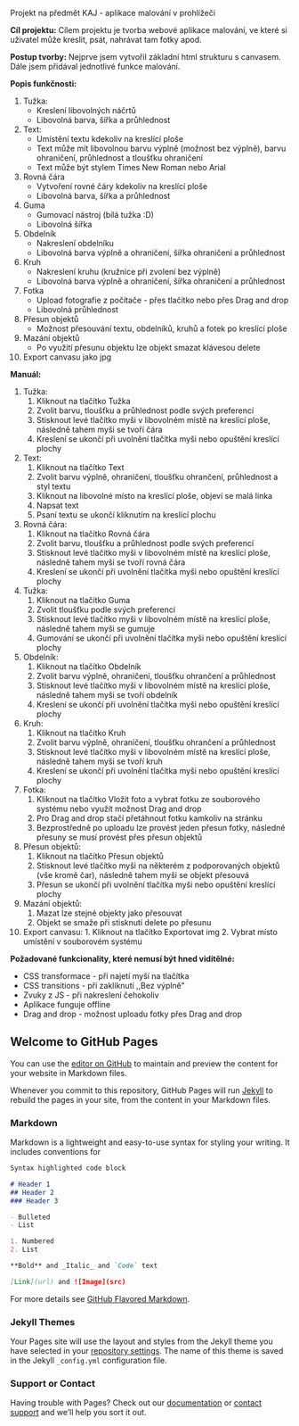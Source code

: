Projekt na předmět KAJ - aplikace malování v prohlížeči

**Cíl projektu:** Cílem projektu je tvorba webové aplikace malování, ve které si uživatel může kreslit, psát, nahrávat tam fotky apod.

**Postup tvorby:** Nejprve jsem vytvořil základní html strukturu s canvasem. Dále jsem přidával jednotlivé funkce malování.

**Popis funkčnosti:**

1. Tužka: 
    *  Kreslení libovolných náčrtů
    *  Libovolná barva, šířka a průhlednost
2. Text:
    *  Umístění textu kdekoliv na kreslící ploše
    *  Text může mít libovolnou barvu výplně (možnost bez výplně), barvu ohraničení, průhlednost a tloušťku ohraničení
    *  Text může být stylem Times New Roman nebo Arial
3. Rovná čára
    *  Vytvoření rovné čáry kdekoliv na kreslící ploše
    *  Libovolná barva, šířka a průhlednost
4. Guma
    *  Gumovací nástroj (bílá tužka :D)
    *  Libovolná šířka
5. Obdelník
    *  Nakreslení obdelníku
    *  Libovolná barva výplně a ohraničení, šířka ohraničení a průhlednost
6. Kruh
    *  Nakreslení kruhu (kružnice při zvolení bez výplně)
    *  Libovolná barva výplně a ohraničení, šířka ohraničení a průhlednost
7. Fotka
    *  Upload fotografie z počítače - přes tlačítko nebo přes Drag and drop
    *  Libovolná průhlednost
8. Přesun objektů
    *  Možnost přesouvání textu, obdelníků, kruhů a fotek po kreslící ploše
9. Mazání objektů
    *  Po využití přesunu objektu lze objekt smazat klávesou delete
10. Export canvasu jako jpg


**Manuál:**
1.  Tužka:
    1.  Kliknout na tlačítko Tužka
    2.  Zvolit barvu, tloušťku a průhlednost podle svých preferencí
    3.  Stisknout levé tlačítko myši v libovolném místě na kreslící ploše, následně tahem myši se tvoří čára
    4.  Kreslení se ukončí při uvolnění tlačítka myši nebo opuštění kreslící plochy
2.  Text:
    1.  Kliknout na tlačítko Text
    2.  Zvolit barvu výplně, ohraničení, tloušťku ohrančení, průhlednost a styl textu
    3.  Kliknout na libovolné místo na kreslící ploše, objeví se malá linka
    4.  Napsat text
    5.  Psaní textu se ukončí kliknutím na kreslící plochu
3.  Rovná čára:
    1.  Kliknout na tlačítko Rovná čára
    2.  Zvolit barvu, tloušťku a průhlednost podle svých preferencí
    3.  Stisknout levé tlačítko myši v libovolném místě na kreslící ploše, následně tahem myši se tvoří rovná čára
    4.  Kreslení se ukončí při uvolnění tlačítka myši nebo opuštění kreslící plochy
4.  Tužka:
    1.  Kliknout na tlačítko Guma
    2.  Zvolit tloušťku podle svých preferencí
    3.  Stisknout levé tlačítko myši v libovolném místě na kreslící ploše, následně tahem myši se gumuje
    4.  Gumování se ukončí při uvolnění tlačítka myši nebo opuštění kreslící plochy
5.  Obdelník:
    1.  Kliknout na tlačítko Obdelník
    2.  Zvolit barvu výplně, ohraničení, tloušťku ohrančení a průhlednost
    3.  Stisknout levé tlačítko myši v libovolném místě na kreslící ploše, následně tahem myši se tvoří obdelník
    4.  Kreslení se ukončí při uvolnění tlačítka myši nebo opuštění kreslící plochy
6.  Kruh:
    1.  Kliknout na tlačítko Kruh
    2.  Zvolit barvu výplně, ohraničení, tloušťku ohrančení a průhlednost
    3.  Stisknout levé tlačítko myši v libovolném místě na kreslící ploše, následně tahem myši se tvoří kruh
    4.  Kreslení se ukončí při uvolnění tlačítka myši nebo opuštění kreslící plochy
7.  Fotka:
    1.  Kliknout na tlačítko Vložit foto a vybrat fotku ze souborového systému nebo využít možnost Drag and drop
    2.  Pro Drag and drop stačí přetáhnout fotku kamkoliv na stránku
    3.  Bezprostředně po uploadu lze provést jeden přesun fotky, následné přesuny se musí provést přes přesun objektů
8.  Přesun objektů:
    1.  Kliknout na tlačítko Přesun objektů
    2.  Stisknout levé tlačítko myši na některém z podporovaných objektů (vše kromě čar), následně tahem myši se objekt přesouvá
    4.  Přesun se ukončí při uvolnění tlačítka myši nebo opuštění kreslící plochy
9.  Mazání objektů:
    1.  Mazat lze stejné objekty jako přesouvat
    2.  Objekt se smaže při stisknutí delete po přesunu
10.  Export canvasu:
    1.  Kliknout na tlačítko Exportovat img
    2.  Vybrat místo umístění v souborovém systému

**Požadované funkcionality, které nemusí být hned viditělné:**
*  CSS transformace - při najetí myší na tlačítka
*  CSS transitions - při zakliknutí ,,Bez výplně"
*  Zvuky z JS - při nakreslení čehokoliv
*  Aplikace funguje offline
*  Drag and drop - možnost uploadu fotky přes Drag and drop






## Welcome to GitHub Pages

You can use the [editor on GitHub](https://github.com/nacovfil/malovani/edit/master/README.md) to maintain and preview the content for your website in Markdown files.

Whenever you commit to this repository, GitHub Pages will run [Jekyll](https://jekyllrb.com/) to rebuild the pages in your site, from the content in your Markdown files.

### Markdown

Markdown is a lightweight and easy-to-use syntax for styling your writing. It includes conventions for

```markdown
Syntax highlighted code block

# Header 1
## Header 2
### Header 3

- Bulleted
- List

1. Numbered
2. List

**Bold** and _Italic_ and `Code` text

[Link](url) and ![Image](src)
```

For more details see [GitHub Flavored Markdown](https://guides.github.com/features/mastering-markdown/).

### Jekyll Themes

Your Pages site will use the layout and styles from the Jekyll theme you have selected in your [repository settings](https://github.com/nacovfil/malovani/settings). The name of this theme is saved in the Jekyll `_config.yml` configuration file.

### Support or Contact

Having trouble with Pages? Check out our [documentation](https://help.github.com/categories/github-pages-basics/) or [contact support](https://github.com/contact) and we’ll help you sort it out.
